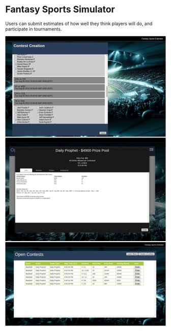 Fantasy Sports Simulator
========================
Users can submit estimates of how well they think players will do, and participate in tournaments.

![alt tag](https://raw.githubusercontent.com/jmiooo/Fantasy-Sports-Estimator/master/public/img/Contest%20Creation.JPG "Contest Creation")
![alt tag](https://raw.githubusercontent.com/jmiooo/Fantasy-Sports-Estimator/master/public/img/Contest%20Info.JPG "Contest Info")
![alt tag](https://raw.githubusercontent.com/jmiooo/Fantasy-Sports-Estimator/master/public/img/Contest%20Table.JPG "Contest Table")
